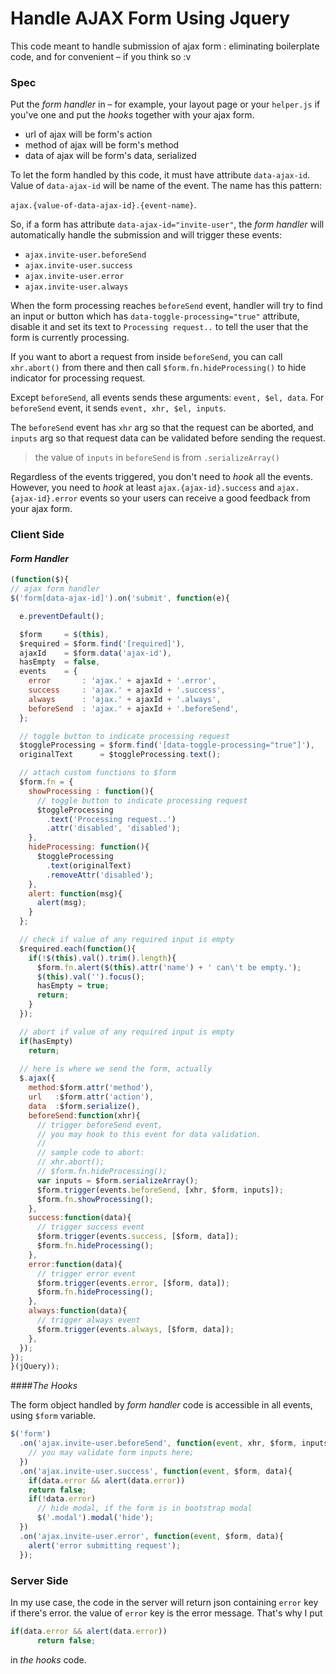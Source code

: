 # Handle AJAX Form Using Jquery

This code meant to handle submission of ajax form : eliminating boilerplate code, and for convenient – if you think so :v

### Spec
Put the *form handler* in – for example, your layout page or your `helper.js` if you've one and put the *hooks* together with your ajax form.

- url of ajax will be form's action
- method of ajax will be form's method
- data of ajax will be form's data, serialized

To let the form handled by this code, it must have attribute `data-ajax-id`. Value of `data-ajax-id` will be name of the event. The name has this pattern:

`ajax.{value-of-data-ajax-id}.{event-name}`. 

So, if a form has attribute `data-ajax-id="invite-user"`, the *form handler* will automatically handle the submission and will trigger these events:
- `ajax.invite-user.beforeSend`
- `ajax.invite-user.success`
- `ajax.invite-user.error`
- `ajax.invite-user.always` 

When the form processing reaches `beforeSend` event, handler will try to find an input or button which has `data-toggle-processing="true"` attribute, disable it and set its text to `Processing request..` to tell the user that the form is currently processing.

If you want to abort a request from inside `beforeSend`, you can call `xhr.abort()` from there and then call `$form.fn.hideProcessing()` to hide indicator for processing request.

Except `beforeSend`, all events sends these arguments: `event, $el, data`. For `beforeSend` event, it sends `event, xhr, $el, inputs`. 

The `beforeSend` event has `xhr` arg so that the request can be aborted, and `inputs` arg so that request data can be validated before sending the request.

>the value of `inputs` in `beforeSend` is from `.serializeArray()`

Regardless of the events triggered, you don't need to *hook* all the events. However, you need to *hook* at least `ajax.{ajax-id}.success` and `ajax.{ajax-id}.error` events so your users can receive a good feedback from your ajax form.

### Client Side
#### *Form Handler*
```js
(function($){
// ajax form handler
$('form[data-ajax-id]').on('submit', function(e){

  e.preventDefault();

  $form     = $(this),
  $required = $form.find('[required]'),
  ajaxId    = $form.data('ajax-id'),
  hasEmpty  = false,
  events    = {
    error       : 'ajax.' + ajaxId + '.error',
    success     : 'ajax.' + ajaxId + '.success', 
    always      : 'ajax.' + ajaxId + '.always',
    beforeSend  : 'ajax.' + ajaxId + '.beforeSend',
  };

  // toggle button to indicate processing request
  $toggleProcessing = $form.find('[data-toggle-processing="true"]'),
  originalText      = $toggleProcessing.text();

  // attach custom functions to $form
  $form.fn = {
    showProcessing : function(){
      // toggle button to indicate processing request
      $toggleProcessing
        .text('Processing request..')
        .attr('disabled', 'disabled');
    },
    hideProcessing: function(){
      $toggleProcessing
        .text(originalText)
        .removeAttr('disabled');
    },
    alert: function(msg){
      alert(msg);
    }
  };

  // check if value of any required input is empty
  $required.each(function(){
    if(!$(this).val().trim().length){
      $form.fn.alert($(this).attr('name') + ' can\'t be empty.');
      $(this).val('').focus();
      hasEmpty = true;
      return;
    }
  });

  // abort if value of any required input is empty
  if(hasEmpty) 
    return;
  
  // here is where we send the form, actually
  $.ajax({
    method:$form.attr('method'),
    url   :$form.attr('action'),
    data  :$form.serialize(),
    beforeSend:function(xhr){
      // trigger beforeSend event,
      // you may hook to this event for data validation.
      // 
      // sample code to abort:
      // xhr.abort();
      // $form.fn.hideProcessing();
      var inputs = $form.serializeArray();
      $form.trigger(events.beforeSend, [xhr, $form, inputs]);
      $form.fn.showProcessing();
    },
    success:function(data){
      // trigger success event
      $form.trigger(events.success, [$form, data]);
      $form.fn.hideProcessing();
    },
    error:function(data){
      // trigger error event
      $form.trigger(events.error, [$form, data]);
      $form.fn.hideProcessing();
    },
    always:function(data){
      // trigger always event
      $form.trigger(events.always, [$form, data]);
    },
  });
});
}(jQuery));
```

####*The Hooks*

The form object handled by *form handler* code is accessible in all events, using `$form` variable. 

```js
$('form')
  .on('ajax.invite-user.beforeSend', function(event, xhr, $form, inputs){
    // you may validate form inputs here;
  })
  .on('ajax.invite-user.success', function(event, $form, data){
	if(data.error && alert(data.error))
  	return false;
    if(!data.error)
      // hide modal, if the form is in bootstrap modal
      $('.modal').modal('hide');
  })
  .on('ajax.invite-user.error', function(event, $form, data){
    alert('error submitting request');
  });
```

### Server Side
In my use case, the code in the server will return json containing `error` key if there's error. the value of `error` key is the error message. That's why I put

```js
if(data.error && alert(data.error))
      return false;
```

in *the hooks* code.